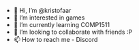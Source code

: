 - 👋 Hi, I’m @kristofaar
- 👀 I’m interested in games
- 🌱 I’m currently learning COMP1511
- 💞️ I’m looking to collaborate with friends :P
- 📫 How to reach me - Discord

<!---
kristofaar/kristofaar is a ✨ special ✨ repository because its `README.md` (this file) appears on your GitHub profile.
You can click the Preview link to take a look at your changes.
--->

